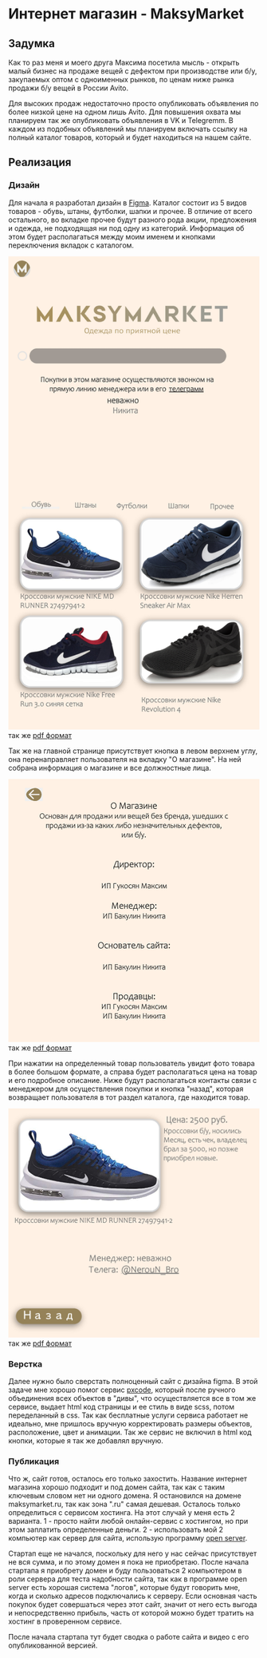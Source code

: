 # Интернет магазин - MaksyMarket

## Задумка

Как то раз меня и моего друга Максима посетила мысль - открыть малый бизнес на продаже вещей с дефектом при производстве или б/у, закупаемых оптом с одноименных рынков, по ценам ниже рынка продажи б/у вещей в России Avito.

Для высоких продаж недостаточно просто опубликовать объявления по более низкой цене на одном лишь Avito. Для повышения охвата мы планируем так же опубликовать объявления в VK и Telegremm. В каждом из подобных объявлений мы планируем включать ссылку на полный каталог товаров, который и будет находиться на нашем сайте.

## Реализация

### Дизайн
Для начала я разработал дизайн в [Figma](MaksyMarket.fig). Каталог состоит из 5 видов товаров - обувь, штаны, футболки, шапки и прочее. В отличие от всего остального, во вкладке прочее будут разного рода акции, предложения и одежда, не подходящая ни под одну из категорий. Информация об этом будет располагаться между моим именем и кнопками переключения вкладок с каталогом. 

![Index](localhost_8000_index.html.jpg)
так же [pdf формат](localhost_8000_index.html.pdf) 

Так же на главной странице присутствует кнопка в левом верхнем углу, она перенаправляет пользователя на вкладку "О магазине". На ней собрана информация о магазине и все должностные лица.

![o_mag](localhost_8000_O_mag.html.jpg)
так же [pdf формат](localhost_8000_O_mag.html.pdf)

При нажатии на определенный товар пользователь увидит фото товара в более большом формате, а справа будет располагаться цена на товар и его подробное описание. Ниже будут располагаться контакты связи с менеджером для осуществления покупки и кнопка "назад", которая возвращает пользователя в тот раздел каталога, где находится товар.

![lot](localhost_8000_NIKE-MD-RUNNER-27497941-2.html.jpg)
так же [pdf формат](localhost_8000_NIKE-MD-RUNNER-27497941-2.html.pdf)

### Верстка

Далее нужно было сверстать полноценный сайт с дизайна figma. В этой задаче мне хорошо помог сервис [pxcode](https://www.pxcode.io), который после ручного объединения всех объектов в "дивы", что осуществляется все в том же сервисе, выдает html код страницы и ее стиль в виде scss, потом переделанный в css. Так как бесплатные услуги сервиса работает не идеально, мне пришлось вручную корректировать размеры объектов, расположение, цвет и анимации. Так же сервис не включил в html код кнопки, которые я так же добавлял вручную.

### Публикация

Что ж, сайт готов, осталось его только захостить. Название интернет магазина хорошо подходит и под домен сайта, так как с таким ключевым словом нет ни одного домена. Я остановился на домене maksymarket.ru, так как зона ".ru" самая дешевая. Осталось только определиться с сервисом хостинга. На этот случай у меня есть 2 варианта. 1 - просто найти любой онлайн-сервис с хостингом, но при этом заплатить определенные деньги. 2 - использовать мой 2 компьютер как сервер для сайта, использую программу [open server](https://ospanel.io).

Стартап еще не начался, поскольку для него у нас сейчас присутствует не вся сумма, и по этому домен я пока не приобретаю. После начала стартапа я приобрету домен и буду пользоваться 2 компьютером в роли сервера для теста надобности сайта, так как в программе open server есть хорошая система "логов", которые будут говорить мне, когда и сколько адресов подключались к серверу. Если основная часть покупок будет совершаться через этот сайт, значит от него есть выгода и непосредственно прибыль, часть от которой можно будет тратить на хостинг в проверенном сервисе.

После начала стартапа тут будет сводка о работе сайта и видео с его опубликованной версией. 
